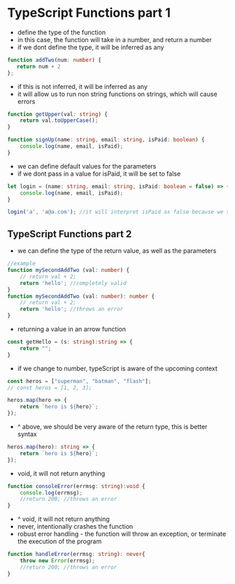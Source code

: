 # TypeScript Functions part 1

- define the type of the function
- in this case, the function will take in a number, and return a number
- if we dont define the type, it will be inferred as any

```typescript
function addTwo(num: number) {
   return num + 2 
};
```
- if this is not inferred, it will be inferred as any
- it will allow us to run non string functions on strings, which will cause errors

```typescript
function getUpper(val: string) {
    return val.toUpperCase(); 
}
``` 

```typescript
function signUp(name: string, email: string, isPaid: boolean) {
    console.log(name, email, isPaid);
}
```
- we can define default values for the parameters
- if we dont pass in a value for isPaid, it will be set to false

```typescript
let login = (name: string, email: string, isPaid: boolean = false) => {
    console.log(name, email, isPaid);
}

login('a', 'a@a.com'); //it will interpret isPaid as false because we set it as a default
```

## TypeScript Functions part 2

- we can define the type of the return value, as well as the parameters

```typescript
//example
function mySecondAddTwo (val: number) {
    // return val + 2;
    return 'hello'; //completely valid
}
function mySecondAddTwo (val: number): number {
    // return val + 2;
    return 'hello'; //throws an error
}
```

- returning a value in an arrow function

```typescript
const getHello = (s: string):string => {
    return "";
}
```
- if we change to number, typeScript is aware of the upcoming context


```typescript
const heros = ["superman", "batman", "flash"];
// const heros = [1, 2, 3];

heros.map(hero => {
    return `hero is ${hero}`;
});
```

- ^ above, we should be very aware of the return type, this is better syntax

```typescript
heros.map(hero): string => {
    return `hero is ${hero}`;
});
```
- void, it will not return anything

``` typescript
function consoleError(errmsg: string):void {
    console.log(errmsg);
    //return 200; //throws an error
}
```
- ^ void, it will not return anything
- never, intentionally crashes the function
- robust error handling - the function will throw an exception, or terminate the execution of the program

``` typescript
function handleError(errmsg: string): never{
    throw new Error(errmsg);
    //return 200; //throws an error
}
```







